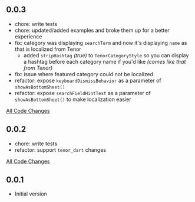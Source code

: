 ## 0.0.3

- chore: write tests
- chore: updated/added examples and broke them up for a better experience
- fix: category was displaying `searchTerm` and now it's displaying `name` as that is localized from Tenor
  - added `stripHashtag` _(true)_ to `TenorCategoryStyle` so you can display a hashtag before each category name if you'd like _(comes like that from Tenor)_
- fix: issue where featured category could not be localized
- refactor: expose `keyboardDismissBehavior` as a parameter of `showAsBottomSheet()`
- refactor: expose `searchFieldHintText` as a parameter of `showAsBottomSheet()` to make localization easier

[All Code Changes](https://github.com/Flyclops/tenor_flutter/compare/0.0.2...0.0.3)

## 0.0.2

- chore: write tests
- refactor: support `tenor_dart` changes

[All Code Changes](https://github.com/Flyclops/tenor_flutter/compare/0.0.1...0.0.2)

## 0.0.1

- Initial version
